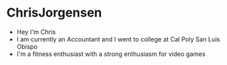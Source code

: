 # ChrisJorgensen

+ Hey I'm Chris 
+ I am currently an Accountant and I went to college at Cal Poly San Luis Obispo
+ I'm a fitness enthusiast with a strong enthusiasm for video games
